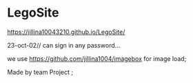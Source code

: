 # LegoSite
https://jillina10043210.github.io/LegoSite/

23-oct-02// can sign in any password...

we use https://github.com/jillina1004/imagebox for image load;

Made by team Project ;
